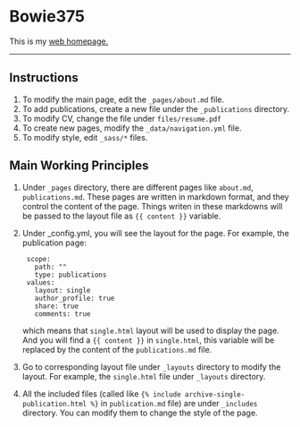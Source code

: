 # Bowie375
This is my [web homepage.](https://Bowie375.github.io)

---

## Instructions
1. To modify the main page, edit the `_pages/about.md` file. 
2. To add publications, create a new file under the `_publications` directory. 
3. To modify CV, change the file under `files/resume.pdf`
4. To create new pages, modify the `_data/navigation.yml` file.
5. To modify style, edit `_sass/*` files.

## Main Working Principles
1. Under `_pages` directory, there are different pages like `about.md`, `publications.md`. These pages are written in markdown format, and they control the content of the page. Things writen in these markdowns will be passed to the layout file as `{{ content }}` variable.

2. Under _config.yml, you will see the layout for the page. For example, the publication page: 
        
        scope:
          path: ""
          type: publications
        values:
          layout: single
          author_profile: true
          share: true
          comments: true

    which means that `single.html` layout will be used to display the page. And you will find a `{{ content }}` in `single.html`, this variable will be replaced by the content of the `publications.md` file. 

3. Go to corresponding layout file under `_layouts` directory to modify the layout. For example, the `single.html` file under `_layouts` directory.

4. All the included files (called like `{% include archive-single-publication.html %}` in `publication.md` file) are under `_includes` directory. You can modify them to change the style of the page.